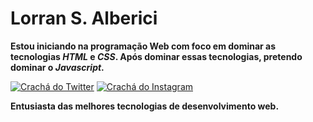 # Lorran S. Alberici

<strong>Estou iniciando na programação Web com foco em dominar as tecnologias <i>HTML</i> e <i>CSS</i>. Após dominar essas tecnologias, pretendo dominar o <i>Javascript</i>.</strong>

[![Crachá do Twitter](https://img.shields.io/badge/-@Lorran_S.Alberici-6633cc?style=flat-square&labelColor=6633cc&logo=twitter&logoColor=white&link=https://twitter.com/Lorran_AL)](https://twitter.com/Lorran_AL)
[![Crachá do Instagram](https://img.shields.io/badge/-@Lorran_S.Alberici-6633cc?style=flat-square&labelColor=6633cc&logo=instagram&logoColor=white&link=https://www.instagram.com/lorrans.alberici/)](https://www.instagram.com/lorrans.alberici/)  

<strong>Entusiasta das melhores tecnologias de desenvolvimento web.</strong>
